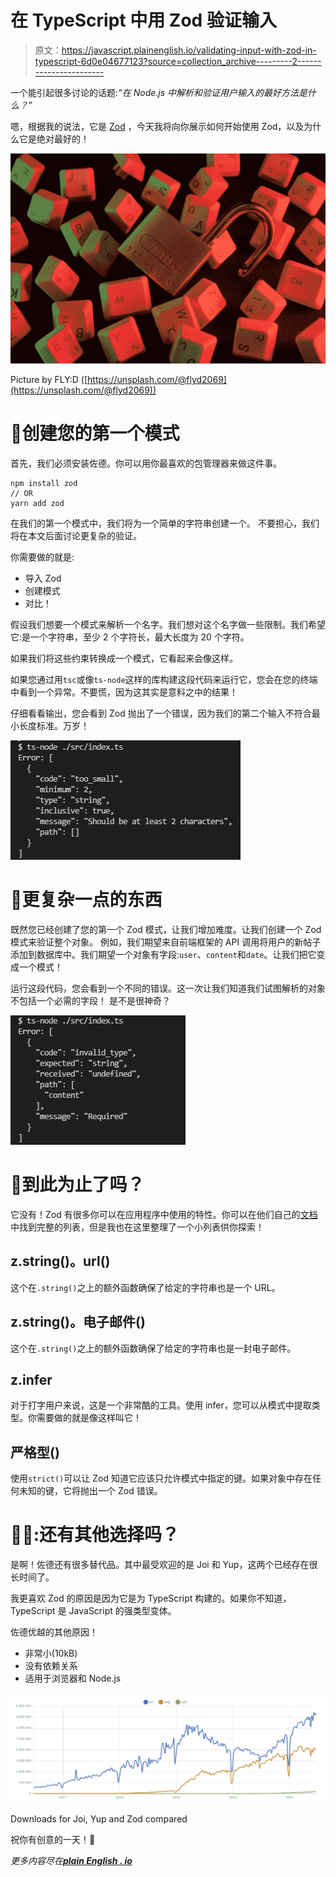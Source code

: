 # 在 TypeScript 中用 Zod 验证输入

> 原文：<https://javascript.plainenglish.io/validating-input-with-zod-in-typescript-6d0e04677123?source=collection_archive---------2----------------------->

一个能引起很多讨论的话题:*“在 Node.js 中解析和验证用户输入的最好方法是什么？”*

嗯，根据我的说法，它是 [Zod](https://github.com/colinhacks/zod) ，今天我将向你展示如何开始使用 Zod，以及为什么它是绝对最好的！

![](img/99ca9803a95b66321058e9a4da292796.png)

Picture by FLY:D ([https://unsplash.com/@flyd2069](https://unsplash.com/@flyd2069))

# 🌱创建您的第一个模式

首先，我们必须安装佐德。你可以用你最喜欢的包管理器来做这件事。

```
npm install zod
// OR
yarn add zod
```

在我们的第一个模式中，我们将为一个简单的字符串创建一个。
不要担心，我们将在本文后面讨论更复杂的验证。

你需要做的就是:

*   导入 Zod
*   创建模式
*   对比！

假设我们想要一个模式来解析一个名字。我们想对这个名字做一些限制。我们希望它:是一个字符串，至少 2 个字符长，最大长度为 20 个字符。

如果我们将这些约束转换成一个模式，它看起来会像这样。

如果您通过用`tsc`或像`ts-node`这样的库构建这段代码来运行它，您会在您的终端中看到一个异常。不要慌，因为这其实是意料之中的结果！

仔细看看输出，您会看到 Zod 抛出了一个错误，因为我们的第二个输入不符合最小长度标准。万岁！

![](img/a52653e8fcecef4eeedb094461a213ab.png)

# 🌳更复杂一点的东西

既然您已经创建了您的第一个 Zod 模式，让我们增加难度。让我们创建一个 Zod 模式来验证整个对象。
例如，我们期望来自前端框架的 API 调用将用户的新帖子添加到数据库中。我们期望一个对象有字段:`user`、`content`和`date`。让我们把它变成一个模式！

运行这段代码，您会看到一个不同的错误。这一次让我们知道我们试图解析的对象不包括一个必需的字段！
是不是很神奇？

![](img/8450a57f175094401789e56b5de57013.png)

# 🤔到此为止了吗？

它没有！Zod 有很多你可以在应用程序中使用的特性。你可以在他们自己的[文档](https://github.com/colinhacks/zod)中找到完整的列表，但是我也在这里整理了一个小列表供你探索！

## z.string()。url()

这个在`.string()`之上的额外函数确保了给定的字符串也是一个 URL。

## z.string()。电子邮件()

这个在`.string()`之上的额外函数确保了给定的字符串也是一封电子邮件。

## z.infer

对于打字用户来说，这是一个非常酷的工具。使用 infer，您可以从模式中提取类型。你需要做的就是像这样叫它！

## 严格型()

使用`strict()`可以让 Zod 知道它应该只允许模式中指定的键。如果对象中存在任何未知的键，它将抛出一个 Zod 错误。

# 🙋‍♂️:还有其他选择吗？

是啊！佐德还有很多替代品。其中最受欢迎的是 Joi 和 Yup，这两个已经存在很长时间了。

我更喜欢 Zod 的原因是因为它是为 TypeScript 构建的。如果你不知道，TypeScript 是 JavaScript 的强类型变体。

佐德优越的其他原因！

*   非常小(10kB)
*   没有依赖关系
*   适用于浏览器和 Node.js

![](img/23b5f6a69773c9bc9e7af984e99bd1c5.png)

Downloads for Joi, Yup and Zod compared

祝你有创意的一天！🧡

*更多内容尽在*[***plain English . io***](http://plainenglish.io/)